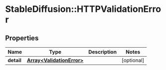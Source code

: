 # StableDiffusion::HTTPValidationError

## Properties
Name | Type | Description | Notes
------------ | ------------- | ------------- | -------------
**detail** | [**Array&lt;ValidationError&gt;**](ValidationError.md) |  | [optional] 

